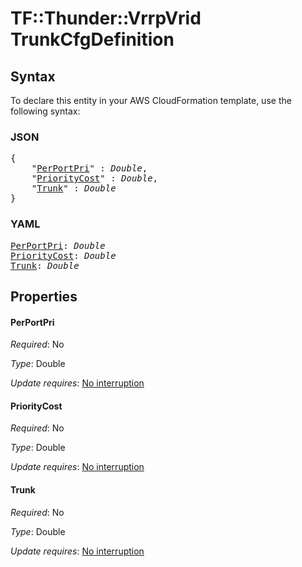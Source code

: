 # TF::Thunder::VrrpVrid TrunkCfgDefinition

## Syntax

To declare this entity in your AWS CloudFormation template, use the following syntax:

### JSON

<pre>
{
    "<a href="#perportpri" title="PerPortPri">PerPortPri</a>" : <i>Double</i>,
    "<a href="#prioritycost" title="PriorityCost">PriorityCost</a>" : <i>Double</i>,
    "<a href="#trunk" title="Trunk">Trunk</a>" : <i>Double</i>
}
</pre>

### YAML

<pre>
<a href="#perportpri" title="PerPortPri">PerPortPri</a>: <i>Double</i>
<a href="#prioritycost" title="PriorityCost">PriorityCost</a>: <i>Double</i>
<a href="#trunk" title="Trunk">Trunk</a>: <i>Double</i>
</pre>

## Properties

#### PerPortPri

_Required_: No

_Type_: Double

_Update requires_: [No interruption](https://docs.aws.amazon.com/AWSCloudFormation/latest/UserGuide/using-cfn-updating-stacks-update-behaviors.html#update-no-interrupt)

#### PriorityCost

_Required_: No

_Type_: Double

_Update requires_: [No interruption](https://docs.aws.amazon.com/AWSCloudFormation/latest/UserGuide/using-cfn-updating-stacks-update-behaviors.html#update-no-interrupt)

#### Trunk

_Required_: No

_Type_: Double

_Update requires_: [No interruption](https://docs.aws.amazon.com/AWSCloudFormation/latest/UserGuide/using-cfn-updating-stacks-update-behaviors.html#update-no-interrupt)

